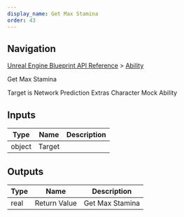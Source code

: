 ```yaml
---
display_name: Get Max Stamina
order: 43
---
```

## Navigation

[Unreal Engine Blueprint API Reference](https://dev.epicgames.com/documentation/en-us/unreal-engine/BlueprintAPI) > [Ability](https://dev.epicgames.com/documentation/en-us/unreal-engine/BlueprintAPI/Ability)

Get Max Stamina

Target is Network Prediction Extras Character Mock Ability

## Inputs

| Type | Name | Description |
| --- | --- | --- |
| object | Target |  |

## Outputs

| Type | Name | Description |
| --- | --- | --- |
| real | Return Value | Get Max Stamina |
